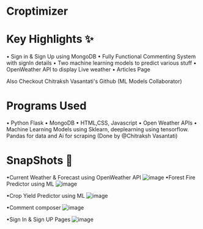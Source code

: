 <h1>Croptimizer</h1>

<h1>Key Highlights ✨</h1>
• Sign in & Sign Up using MongoDB
• Fully Functional Commenting System with signIn details
• Two machine learning models to predict various stuff
• OpenWeather API to display Live weather
• Articles Page

Also Checkout Chitraksh Vasantati's Github (ML Models Collaborator)
<h1>Programs Used</h1>
• Python Flask
• MongoDB
• HTML,CSS, Javascript
• Open Weather APIs
• Machine Learning Models using Sklearn, deeplearning using tensorflow. Pandas for data and Ai for scraping (Done by @Chitraksh Vasantati)

<h1>SnapShots 📸</h1>

•Current Weather & Forecast using OpenWeather API 
![image](https://github.com/user-attachments/assets/3f04e3d1-eb8d-4fb7-a8a4-fd241ef4283e)
•Forest Fire Predictor using ML
![image](https://github.com/user-attachments/assets/aa094670-6b0c-4f64-9285-1a58952f1099)

•Crop Yield Predictor using ML
![image](https://github.com/user-attachments/assets/11b469b5-ca78-4a90-9ad6-2a3967a7017a)

•Comment composer
![image](https://github.com/user-attachments/assets/cd797eb7-ad43-479f-bb78-7db45c8f335d)


•Sign In & Sign UP Pages
![image](https://github.com/user-attachments/assets/be4d1d3d-1823-4836-af25-8d89a34b31df)


